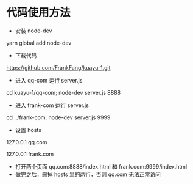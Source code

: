 # 代码使用方法
* 安装 node-dev

yarn global add node-dev
* 下载代码

https://github.com/FrankFang/kuayu-1.git
* 进入 qq-com 运行 server.js

cd kuayu-1/qq-com; node-dev server.js 8888
* 进入 frank-com 运行 server.js

cd ../frank-com; node-dev server.js 9999
* 设置 hosts

 127.0.0.1 qq.com
 
 127.0.0.1 frank.com
* 打开两个页面 qq.com:8888/index.html 和 frank.com:9999/index.html
* 做完之后，删掉 hosts 里的两行，否则 qq.com 无法正常访问
